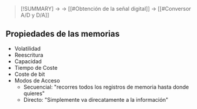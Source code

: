 > [!SUMMARY]
> -> 
> -> [[#Obtención de la señal digital]]
> -> [[#Conversor A/D y D/A]]

## Propiedades de las memorias
- Volatilidad
- Reescritura
- Capacidad
- Tiempo de Coste
- Coste de bit
- Modos de Acceso
	- Secuencial: "recorres todos los registros de memoria hasta donde quieres"
	- Directo: "Simplemente va direcatamente a la información"
